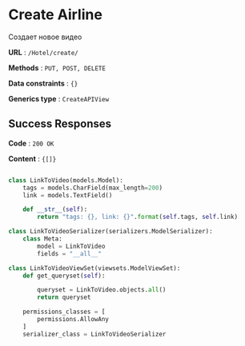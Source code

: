 # Create Airline

Создает новое видео

**URL** : `/Hotel/create/`

**Methods** : `PUT, POST, DELETE`

**Data constraints** : `{}`

**Generics type** : `CreateAPIView`

## Success Responses

**Code** : `200 OK`

**Content** : `{[]}`

```python

class LinkToVideo(models.Model):
    tags = models.CharField(max_length=200)
    link = models.TextField()

    def __str__(self):
        return "tags: {}, link: {}".format(self.tags, self.link)
```

```python
class LinkToVideoSerializer(serializers.ModelSerializer):
    class Meta:
        model = LinkToVideo
        fields = "__all__"

```

```python
class LinkToVideoViewSet(viewsets.ModelViewSet):
    def get_queryset(self):

        queryset = LinkToVideo.objects.all()
        return queryset

    permissions_classes = [
        permissions.AllowAny
    ]
    serializer_class = LinkToVideoSerializer
```

